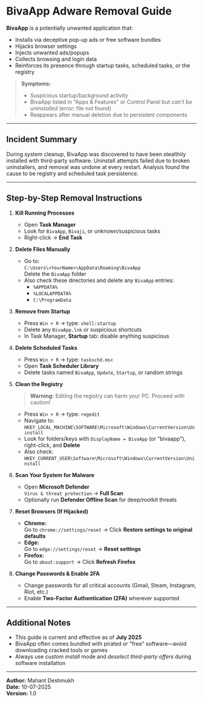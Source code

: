 # BivaApp Adware Removal Guide

**BivaApp** is a potentially unwanted application that:
- Installs via deceptive pop-up ads or free software bundles
- Hijacks browser settings
- Injects unwanted ads/popups
- Collects browsing and login data
- Reinforces its presence through startup tasks, scheduled tasks, or the registry

> **Symptoms:**  
> - Suspicious startup/background activity  
> - BivaApp listed in "Apps & Features" or Control Panel but *can't be uninstalled* (error: file not found)  
> - Reappears after manual deletion due to persistent components

---

## Incident Summary

During system cleanup, BivaApp was discovered to have been stealthily installed with third-party software. Uninstall attempts failed due to broken uninstallers, and removal was undone at every restart. Analysis found the cause to be registry and scheduled task persistence.

---

## Step-by-Step Removal Instructions

1. **Kill Running Processes**
   - Open **Task Manager**
   - Look for `BivaApp`, `Bivaji`, or unknown/suspicious tasks
   - Right-click → **End Task**

2. **Delete Files Manually**
   - Go to:  
     `C:\Users\<YourName>\AppData\Roaming\BivaApp`  
     Delete the `BivaApp` folder
   - Also check these directories and delete any `BivaApp` entries:  
     - `%APPDATA%`
     - `%LOCALAPPDATA%`
     - `C:\ProgramData`

3. **Remove from Startup**
   - Press `Win + R` → type: `shell:startup`
   - Delete any `BivaApp.lnk` or suspicious shortcuts
   - In Task Manager, **Startup** tab: disable anything suspicious

4. **Delete Scheduled Tasks**
   - Press `Win + R` → type: `taskschd.msc`
   - Open **Task Scheduler Library**
   - Delete tasks named `BivaApp`, `Update`, `Startup`, or random strings

5. **Clean the Registry**
   > **Warning:** Editing the registry can harm your PC. Proceed with caution!
   - Press `Win + R` → type: `regedit`
   - Navigate to:  
     `HKEY_LOCAL_MACHINE\SOFTWARE\Microsoft\Windows\CurrentVersion\Uninstall`
   - Look for folders/keys with `DisplayName = BivaApp` (or "bivaapp"), right-click, and **Delete**
   - Also check:  
     `HKEY_CURRENT_USER\Software\Microsoft\Windows\CurrentVersion\Uninstall`

6. **Scan Your System for Malware**
   - Open **Microsoft Defender**  
     `Virus & threat protection` → **Full Scan**
   - Optionally run **Defender Offline Scan** for deep/rootkit threats

7. **Reset Browsers (If Hijacked)**
   - **Chrome:**  
     Go to `chrome://settings/reset` → Click **Restore settings to original defaults**
   - **Edge:**  
     Go to `edge://settings/reset` → **Reset settings**
   - **Firefox:**  
     Go to `about:support` → Click **Refresh Firefox**

8. **Change Passwords & Enable 2FA**
   - Change passwords for all critical accounts (Gmail, Steam, Instagram, Riot, etc.)
   - Enable **Two-Factor Authentication (2FA)** wherever supported

---

## Additional Notes

- This guide is current and effective as of **July 2025**
- BivaApp often comes bundled with pirated or "free" software—avoid downloading cracked tools or games
- Always use *custom install* mode and *deselect third-party offers* during software installation

---

**Author:** Mahant Deshmukh  
**Date:** 10-07-2025  
**Version:** 1.0
